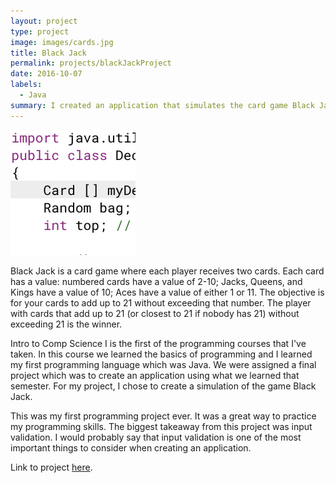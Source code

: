 ```yaml
---
layout: project
type: project
image: images/cards.jpg
title: Black Jack
permalink: projects/blackJackProject
date: 2016-10-07
labels:
  - Java
summary: I created an application that simulates the card game Black Jack
---
```

<img src="/images/blackJackProject.jpg" width="200" height="200">

Black Jack is a card game where each player receives two cards. Each card has a value: numbered cards have a value of 2-10; Jacks, Queens, and Kings have a value of 10; Aces have a value of either 1 or 11. The objective is for your cards to add up to 21 without exceeding that number. The player with cards that add up to 21 (or closest to 21 if nobody has 21) without exceeding 21 is the winner.

Intro to Comp Science I is the first of the programming courses that I've taken. In this course we learned the basics of programming and I learned my first programming language which was Java. We were assigned a final project which was to create an application using what we learned that semester. For my project, I chose to create a simulation of the game Black Jack.

This was my first programming project ever. It was a great way to practice my programming skills. The biggest takeaway from this project was input validation. I would probably say that input validation is one of the most important things to consider when creating an application.

Link to project [here](https://github.com/ianbm/ianbm.github.io/tree/master/projects/blackJack).
